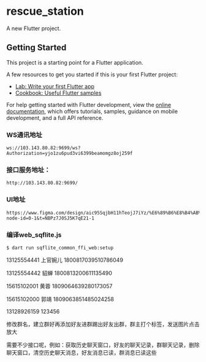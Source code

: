 # rescue_station

A new Flutter project.

## Getting Started

This project is a starting point for a Flutter application.

A few resources to get you started if this is your first Flutter project:

- [Lab: Write your first Flutter app](https://docs.flutter.dev/get-started/codelab)
- [Cookbook: Useful Flutter samples](https://docs.flutter.dev/cookbook)

For help getting started with Flutter development, view the
[online documentation](https://docs.flutter.dev/), which offers tutorials,
samples, guidance on mobile development, and a full API reference.


 ### WS通讯地址
    ws://103.143.80.82:9699/ws?Authorization=yjo1zu6pud3vi6399beamomgz8oj259f

 ### 接口服务地址：
    http://103.143.80.82:9699/

 ### UI地址
    https://www.figma.com/design/aic95SqjbH11hTeojJ7iYz/%E6%89%B6%E8%B4%AB%E9%A1%B9%E7%9B%AE?node-id=0-1&t=NBPz7J0SJ5K7qE21-1

 ### 编译web_sqflite.js
    $ dart run sqflite_common_ffi_web:setup


13125554441 上官婉儿 1800817039510786049

13125554442 貂蝉 1800813200611135490

15615102001 黄蓉 1809064639280173057

15615102000 郭靖 1809063851485024258

13128926159   123456




修改群名，建立群好再添加好友进群踢出好友出群，群主打个标签，发送图片点击放大


需要不少接口呢，例如：获取历史聊天窗口，好友的聊天记录，群聊天记录，删除聊天窗口，清空历史聊天消息，好友消息已读，群消息已读这些
















